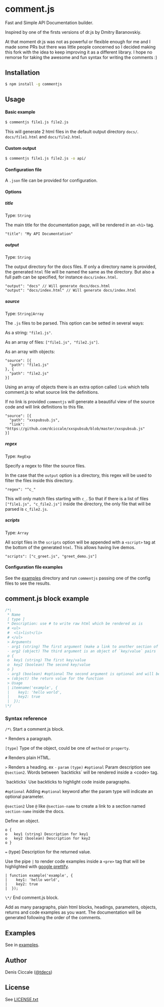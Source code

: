 # comment.js

Fast and Simple API Documentation builder.

Inspired by one of the firsts versions of dr.js by Dmitry Baranovskiy.

At that moment dr.js was not as powerful or flexible enough for me and I made some PRs but there was little people concerned so I decided making this fork with the idea to keep improving it as a different library.
I hope no remorse for taking the awesome and fun syntax for writing the comments :)

## Installation

```bash
$ npm install -g commentjs
```

## Usage

#### Basic example

```bash
$ commentjs file1.js file2.js
```

This will generate 2 html files in the default output directory `docs/`. `docs/file1.html` and `docs/file2.html`.

#### Custom output

```bash
$ commentjs file1.js file2.js -o api/
```

#### Configuration file

A `.json` file can be provided for configuration.

#### Options

##### title

Type: `String`

The main title for the documentation page, will be rendered in an `<h1>` tag.

```
"title": "My API Documentation"
```

##### output

Type: `String`

The output directory for the docs files. 
If only a directory name is provided, the generated `html` file will be named the same as the directory.
But also a full path can be specified, for instance `docs/index.html`.

```
"output": "docs" // Will generate docs/docs.html
"output": "docs/index.html" // Will generate docs/index.html
```

##### source

Type: `String|Array`

The `.js` files to be parsed. This option can be setted in several ways:

As a string: `"file1.js"`.

As an array of files: `["file1.js", "file2.js"]`.

As an array with objects:

```
"source": [{
  "path": "file1.js"
}, {
  "path": "file2.js"
}]
```

Using an array of objects there is an extra option called `link` which tells comment.js to what source link the definitions.

If no link is provided `commentjs` will generate a beautiful view of the source code and will link definitions to this file.

```
"source": [{
  "path": "xxspubsub.js",
  "link": "https://github.com/dciccale/xxspubsub/blob/master/xxspubsub.js"
}]
```

##### regex

Type: `RegExp`

Specify a regex to filter the source files.

In the case that the `output` option is a directory, this regex will be used to filter the files inside this directory.

```
"regex": "^c_"
```

This will only match files starting with `c_`. So that if there is a list of files `["file1.js", "c_file2.js"]` inside the directory, the only file that will be parsed is `c_file2.js`.

##### scripts

Type: `Array`

All script files in the `scripts` option will be appended with a `<script>` tag at the bottom of the generated `html`. This allows having live demos.

```
"scripts": ["c_greet.js", "greet_demo.js"]
```


#### Configuration file examples

See the [examples](examples) directory and run `commentjs` passing one of the config files to see the results.

## comment.js block example

```js
/*\
 * Name
 [ type ]
 * Description: use # to write raw html which be rendered as is
 # <ul>
 #  <li>list</li>
 # </ul>
 > Arguments
 - arg1 (string) The first argument (make a link to another section of the doc: @itemname2)
 - arg2 (object) The third argument is an object of `key/value` pairs
 o {
 o  key1 (string) The first key/value
 o  key2 (boolean) The second key/value
 o }
 - arg3 (boolean) #optional The second argument is optional and will be display as itemname(arg1, arg2, [arg3])
 = (object) the return value for the function
 > Usage
 | itemname('example', {
 |    key1: 'hello world',
 |    key2: true
 |  });
\*/
```

### Syntax reference

`/*\` Start a comment.js block.

`*` Renders a paragraph.

`[type]` Type of the object, could be one of `method` or `property`.

`#` Renders plain HTML.

`>` Renders a heading.
ex
`-` `param` `(type)` `#optional` Param description see `@section2`. Words between \`backticks` will be rendered inside a \<code> tag.

\`backticks` Use backticks to highlight code inside paragraphs.

`#optional` Adding `#optional` keyword after the param type will indicate an optional parameter.

`@section2` Use `@` like `@section-name` to create a link to a section named `section-name` inside the docs.

Define an object.
```
o {
o   key1 (string) Description for key1
o   key2 (boolean) Description for key2
o }
```

`=` (type) Description for the returned value.

Use the pipe `|` to render code examples inside a `<pre>` tag that will be highlighted with [google prettify](https://code.google.com/p/google-code-prettify/).
```
| function example('example', {
|    key1: 'hello world',
|    key2: true
|  });
```

`\*/` End comment.js block.

Add as many paragraphs, plain html blocks, headings, parameters, objects, returns and code examples as you want.
The documentation will be generated following the order of the comments.

## Examples

See in [examples](examples).

## Author
Denis Ciccale ([@tdecs](http://twitter.com/tdecs))

## License
See [LICENSE.txt](https://raw.github.com/dciccale/comment.js/master/LICENSE.txt)
